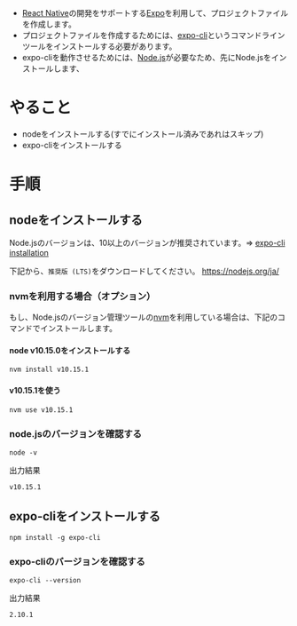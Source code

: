 
- [React Native](https://facebook.github.io/react-native/)の開発をサポートする[Expo](https://expo.io/)を利用して、プロジェクトファイルを作成します。
- プロジェクトファイルを作成するためには、[expo-cli](https://docs.expo.io/versions/latest/workflow/expo-cli)というコマンドラインツールをインストールする必要があります。
- expo-cliを動作させるためには、[Node.js](https://nodejs.org/en/)が必要なため、先にNode.jsをインストールします、

# やること
- nodeをインストールする(すでにインストール済みであれはスキップ)
- expo-cliをインストールする

# 手順
## nodeをインストールする
Node.jsのバージョンは、10以上のバージョンが推奨されています。=> [expo-cli installation](https://docs.expo.io/versions/latest/introduction/installation)

下記から、`推奨版 (LTS)`をダウンロードしてください。
https://nodejs.org/ja/

### nvmを利用する場合（オプション）

もし、Node.jsのバージョン管理ツールの[nvm](https://github.com/creationix/nvm)を利用している場合は、下記のコマンドでインストールします。

#### node v10.15.0をインストールする

```
nvm install v10.15.1
```

#### v10.15.1を使う

```
nvm use v10.15.1
```

### node.jsのバージョンを確認する

```
node -v
```

出力結果

```
v10.15.1
```

## expo-cliをインストールする

```
npm install -g expo-cli
```

### expo-cliのバージョンを確認する

```
expo-cli --version
```

出力結果

```
2.10.1
```
